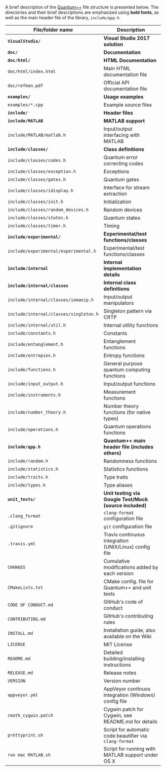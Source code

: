 A brief description of the [Quantum++](https://github.com/vsoftco/qpp)
file structure is presented below. The directories and
their brief descriptions are emphasized using **bold fonts**, as well as
the main header file of the library, `include/qpp.h`.

| File/folder name                       | Description                                             |
|----------------------------------------|---------------------------------------------------------|
| **`VisualStudio/`**                    | **Visual Studio 2017 solution**                         |
| **`doc/`**                             | **Documentation**                                       |
| **`doc/html/`**                        | **HTML Documentation**                                  |
| `doc/html/index.html`                  | Main HTML documentation file                            |
| `doc/refman.pdf`                       | Official API documentation file                         |
| **`examples/`**                        | **Usage examples**                                      |
| `examples/*.cpp    `                   | Example source files                                    |
| **`include/`**                         | **Header files**                                        |
| **`include/MATLAB`**                   | **MATLAB support**                                      |
| `include/MATLAB/matlab.h`              | Input/output interfacing with MATLAB                    |
| **`include/classes/`**                 | **Class definitions**                                   |
| `include/classes/codes.h`              | Quantum error correcting codes                          |
| `include/classes/exception.h`          | Exceptions                                              |
| `include/classes/gates.h`              | Quantum gates                                           |
| `include/classes/idisplay.h`           | Interface for stream extraction                         |
| `include/classes/init.h`               | Initialization                                          |
| `include/classes/random_devices.h`     | Random devices                                          |
| `include/classes/states.h`             | Quantum states                                          |
| `include/classes/timer.h`              | Timing                                                  |
| **`include/experimental/`**            | **Experimental/test functions/classes**                 |
| `include/experimental/experimental.h`  | Experimental/test functions/classes                     |
| **`include/internal`**                 | **Internal implementation details**                     |
| **`include/internal/classes`**         | **Internal class definitions**                          |
| `include/internal/classes/iomanip.h`   | Input/output manipulators                               |
| `include/internal/classes/singleton.h` | Singleton pattern via CRTP                              |
| `include/internal/util.h`              | Internal utility functions                              |
| `include/constants.h`                  | Constants                                               |
| `include/entanglement.h`               | Entanglement functions                                  |
| `include/entropies.h`                  | Entropy functions                                       |
| `include/functions.h`                  | General purpose quantum computing functions             |
| `include/input_output.h`               | Input/output functions                                  |
| `include/instruments.h`                | Measurement functions                                   |
| `include/number_theory.h`              | Number theory functions (for native types)              |
| `include/operations.h`                 | Quantum operations functions                            |
| **`include/qpp.h`**                    | **Quantum++ main header file (includes others)**        |
| `include/random.h`                     | Randomness functions                                    |
| `include/statistics.h`                 | Statistics functions                                    |
| `include/traits.h`                     | Type traits                                             |
| `include/types.h`                      | Type aliases                                            |
| **`unit_tests/`**                      | **Unit testing via Google Test/Mock (source included)** |
| `.clang_format`                        | `clang-format` configuration file                       |
| `.gitignore`                           | `git` configuration file                                |
| `.travis.yml`                          | Travis continuous integration (UNIX/Linux) config file  |
| `CHANGES`                              | Cumulative modifications added by each version          |
| `CMakeLists.txt`                       | CMake config. file for Quantum++ and unit tests         |
| `CODE OF CONDUCT.md`                   | GitHub's code of conduct                                |
| `CONTRIBUTING.md`                      | GitHub's contributing rules                             |
| `INSTALL.md`                           | Installation guide, also available on the Wiki          |
| `LICENSE`                              | MIT License                                             |
| `README.md`                            | Detailed building/installing instructions               |
| `RELEASE.md`                           | Release notes                                           |
| `VERSION`                              | Version number                                          |
| `appveyor.yml`                         | AppVeyor continuos integration (Windows) config file    |
| `cmath_cygwin.patch`                   | Cygwin patch for Cygwin, see README.md for details      |
| `prettyprint.sh`                       | Script for automatic code beautifier via `clang-format` |
| `run mac MATLAB.sh`                    | Script for running with MATLAB support under OS X       |

